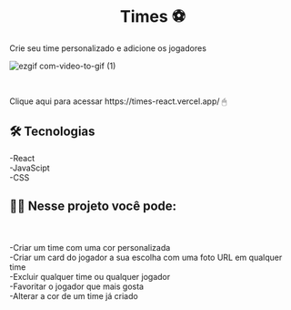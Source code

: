



<h1 align="center">Times ⚽ </h1>

<p>Crie seu time personalizado e adicione os jogadores</p>


![ezgif com-video-to-gif (1)](https://user-images.githubusercontent.com/109561452/229377185-6f780cbf-57ed-45f6-a112-6392e55e2091.gif)



<br>
 

<p>
Clique aqui para acessar https://times-react.vercel.app/ 🖱 
</p>

## 🛠 Tecnologias

-React
<br>
-JavaScipt
<br>
-CSS
<br>

## 👨‍💻 Nesse projeto você pode:
<br>
<br>
-Criar um time com uma cor personalizada
<br>
-Criar um card do jogador a sua escolha com uma foto URL em qualquer time
<br>
-Excluir qualquer time ou qualquer jogador
<br>
-Favoritar o jogador que mais gosta
<br>
-Alterar a cor de um time já criado





